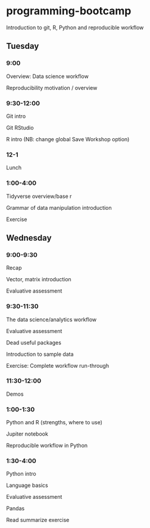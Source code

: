 # programming-bootcamp
Introduction to git, R, Python and reproducible workflow

## Tuesday

### 9:00
Overview: Data science workflow

Reproducibility motivation / overview


### 9:30-12:00

Git intro

Git RStudio

R intro  (NB: change global Save Workshop option)


### 12-1

Lunch

### 1:00-4:00

Tidyverse overview/base r

Grammar of data manipulation introduction

Exercise

## Wednesday

### 9:00-9:30

Recap

Vector, matrix introduction

Evaluative assessment

### 9:30-11:30

The data science/analytics workflow

Evaluative assessment

Dead useful packages

Introduction to sample data

Exercise: Complete workflow run-through

### 11:30-12:00 

Demos

### 1:00-1:30

Python and R (strengths, where to use)

Jupiter notebook

Reproducible workflow in Python


### 1:30-4:00

Python intro

Language basics

Evaluative assessment

Pandas

Read summarize exercise

